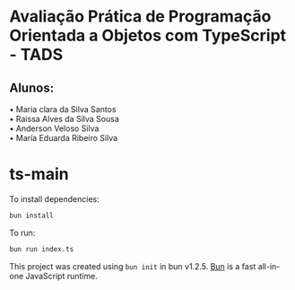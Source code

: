 # Avaliação Prática de Programação Orientada a Objetos com TypeScript - TADS 

## Alunos: 
• Maria clara da Silva Santos \
• Raissa Alves da Silva Sousa \
• Anderson Veloso Silva \
• Maria Eduarda Ribeiro Silva


# ts-main

To install dependencies:

```bash
bun install
```

To run:

```bash
bun run index.ts
```

This project was created using `bun init` in bun v1.2.5. [Bun](https://bun.sh) is a fast all-in-one JavaScript runtime.
